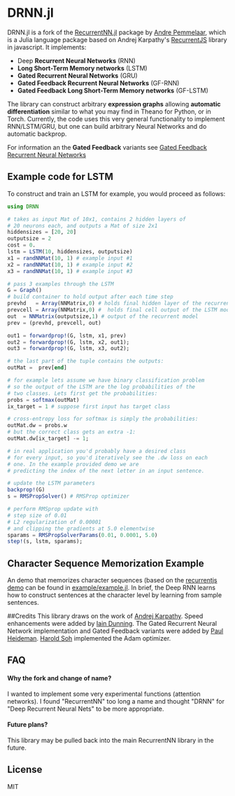 # DRNN.jl

DRNN.jl is a fork of the [RecurrentNN.jl](https://github.com/Andy-P/RecurrentNN.jl) package by [Andre Pemmelaar](https://github.com/Andy-P), which is a Julia language package based on Andrej Karpathy's [RecurrentJS](http://cs.stanford.edu/people/karpathy/recurrentjs) library in javascript.
It implements:

- Deep **Recurrent Neural Networks** (RNN)
- **Long Short-Term Memory networks** (LSTM)
- **Gated Recurrent Neural Networks** (GRU)
- **Gated Feedback Recurrent Neural Networks** (GF-RNN)
- **Gated Feedback Long Short-Term Memory networks** (GF-LSTM)

The library can construct arbitrary **expression graphs** allowing **automatic differentiation** similar to what you may find in Theano for Python, or in Torch. Currently, the code uses this very general functionality to implement RNN/LSTM/GRU, but one can build arbitrary Neural Networks and do automatic backprop.

For information an the **Gated Feedback** variants see [Gated Feedback Recurrent Neural Networks](http://arxiv.org/abs/1502.02367)


## Example code for LSTM

To construct and train an LSTM for example, you would proceed as follows:

```julia
using DRNN

# takes as input Mat of 10x1, contains 2 hidden layers of
# 20 neurons each, and outputs a Mat of size 2x1
hiddensizes = [20, 20]
outputsize = 2
cost = 0.
lstm = LSTM(10, hiddensizes, outputsize)
x1 = randNNMat(10, 1) # example input #1
x2 = randNNMat(10, 1) # example input #2
x3 = randNNMat(10, 1) # example input #3

# pass 3 examples through the LSTM
G = Graph()
# build container to hold output after each time step
prevhd   = Array(NNMatrix,0) # holds final hidden layer of the recurrent model
prevcell = Array(NNMatrix,0) #  holds final cell output of the LSTM model
out  = NNMatrix(outputsize,1) # output of the recurrent model
prev = (prevhd, prevcell, out)

out1 = forwardprop!(G, lstm, x1, prev)
out2 = forwardprop!(G, lstm, x2, out1);
out3 = forwardprop!(G, lstm, x3, out2);

# the last part of the tuple contains the outputs:
outMat =  prev[end]

# for example lets assume we have binary classification problem
# so the output of the LSTM are the log probabilities of the
# two classes. Lets first get the probabilities:
probs = softmax(outMat)
ix_target = 1 # suppose first input has target class

# cross-entropy loss for softmax is simply the probabilities:
outMat.dw = probs.w
# but the correct class gets an extra -1:
outMat.dw[ix_target] -= 1;

# in real application you'd probably have a desired class
# for every input, so you'd iteratively see the .dw loss on each
# one. In the example provided demo we are
# predicting the index of the next letter in an input sentence.

# update the LSTM parameters
backprop!(G)
s = RMSPropSolver() # RMSProp optimizer

# perform RMSprop update with
# step size of 0.01
# L2 regularization of 0.00001
# and clipping the gradients at 5.0 elementwise
sparams = RMSPropSolverParams(0.01, 0.0001, 5.0)
step!(s, lstm, sparams);
```


## Character Sequence Memorization Example  

An demo that memorizes character sequences (based on the [recurrentjs demo](http://cs.stanford.edu/people/karpathy/recurrentjs) can be found in [example/example.jl](https://github.com/Andy-P/DRNN.jl/blob/master/example/example.jl). In brief, the Deep RNN learns how to construct sentences at the character level by learning from sample sentences.

##Credits
This library draws on the work of [Andrej Karpathy](https://github.com/karpathy). Speed enhancements were added by [Iain Dunning](https://github.com/IainNZ). The Gated Recurrent Neural Network implementation and Gated Feedback variants were added by [Paul Heideman](https://github.com/paulheideman). [Harold Soh](https://github.com/haroldsoh) implemented the Adam optimizer.

## FAQ
#### Why the fork and change of name?
I wanted to implement some very experimental functions (attention networks). I found "RecurrentNN" too long a name and thought "DRNN" for "Deep Recurrent Neural Nets" to be more appropriate.

#### Future plans?
This library may be pulled back into the main RecurrentNN library in the future.

## License
MIT
